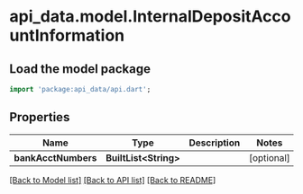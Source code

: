 # api_data.model.InternalDepositAccountInformation

## Load the model package
```dart
import 'package:api_data/api.dart';
```

## Properties
Name | Type | Description | Notes
------------ | ------------- | ------------- | -------------
**bankAcctNumbers** | **BuiltList&lt;String&gt;** |  | [optional] 

[[Back to Model list]](../README.md#documentation-for-models) [[Back to API list]](../README.md#documentation-for-api-endpoints) [[Back to README]](../README.md)



